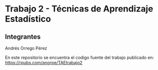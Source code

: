 # Trabajo 2 - Técnicas de Aprendizaje Estadístico

## Integrantes

Andrés Orrego Pérez

En este repositorio se encuentra el codigo fuente del trabajo publicado en: https://rpubs.com/anorpe/TAEtrabajo2
